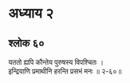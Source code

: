 # अध्याय २

## श्लोक ६०

यततो ह्यपि कौन्तेय पुरुषस्य विपश्चितः ।<br>इन्द्रियाणि प्रमाथीनि हरन्ति प्रसभं मनः ॥ २-६०॥<br><br>

